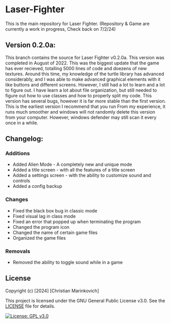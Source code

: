 # Laser-Fighter

This is the main repository for Laser Fighter. (Repository & Game are currently a work in progress, Check back on 7/2/24)

## Version 0.2.0a:

This branch contains the source for Laser Fighter v0.2.0a. This version was completed in August of 2022. This was the biggest update that the game has ever recieved, totalling 5000 lines of code and doezens of new textures. Around this time, my knowledge of the turtle library has advanced considerably, and I was able to make advanced graphical elements with it like buttons and different screens. However, I still had a lot to learn and a lot to figure out. I have learn a lot about file organization, but still needed to figure out how to use classes and how to properly split my code. This version has several bugs, however it is far more stable than the first version. This is the earliest version I recommend that you run From my experience, it runs much smoother and windows will not randomly delete this version from your computer. However, windows defender may still scan it every once in a while.

## Changelog:

### Additions
+ Added Alien Mode - A completely new and unique mode
+ Added a title screen - with all the features of a title screen
+ Added a settings screen - with the ability to customize sound and controls
+ Added a config backup

### Changes
* Fixed the black box bug in classic mode
* Fixed visual lag in class mode
* Fixed an error that popped up when terminating the program
* Changed the program icon
* Changed the name of certain game files
* Organized the game files

### Removals
- Removed the ability to toggle sound while in a game

## License

Copyright (c) [2024] [Christian Marinkovich]

This project is licensed under the GNU General Public License v3.0. See the [LICENSE](./LICENSE) file for details.

[![License: GPL v3.0](https://img.shields.io/badge/License-GPL%20v3.0-blue.svg)](https://www.gnu.org/licenses/gpl-3.0)
